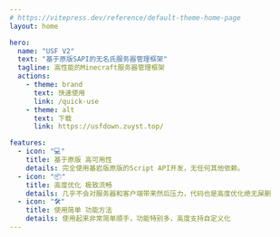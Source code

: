 ```yaml
---
# https://vitepress.dev/reference/default-theme-home-page
layout: home

hero:
  name: "USF V2"
  text: "基于原版SAPI的无名氏服务器管理框架"
  tagline: 高性能的Minecraft服务器管理框架
  actions:
    - theme: brand
      text: 快速使用
      link: /quick-use
    - theme: alt
      text: 下载
      link: https://usfdown.zuyst.top/

features:
  - icon: "💻"
    title: 基于原版 高可用性
    details: 完全使用基岩版原版的Script API开发，无任何其他依赖。
  - icon: "📦"
    title: 高度优化 极致流畅
    details: 几乎不会对服务器和客户端带来然后压力，代码也是高度优化绝无屎删
  - icon: "🛠️"
    title: 使用简单 功能方法
    details: 使用起来非常简单顺手，功能特别多，高度支持自定义化
---
```


